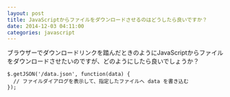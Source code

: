 ```yaml
---
layout: post
title: JavaScriptからファイルをダウンロードさせるのはどうしたら良いですか？
date: 2014-12-03 04:11:00
categories: javascript
---
```

<p>ブラウザーでダウンロードリンクを踏んだときのようにJavaScriptからファイルをダウンロードさせたいのですが、どのようにしたら良いでしょうか？</p>

```
$.getJSON('/data.json', function(data) {
  // ファイルダイアログを表示して、指定したファイルへ data を書き込む
});
```
